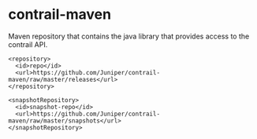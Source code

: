 contrail-maven
==============

Maven repository that contains the java library that provides access to the contrail API.

    <repository>
      <id>repo</id>
      <url>https://github.com/Juniper/contrail-maven/raw/master/releases</url>
    </repository>

    <snapshotRepository>
      <id>snapshot-repo</id>
      <url>https://github.com/Juniper/contrail-maven/raw/master/snapshots</url>
    </snapshotRepository>
